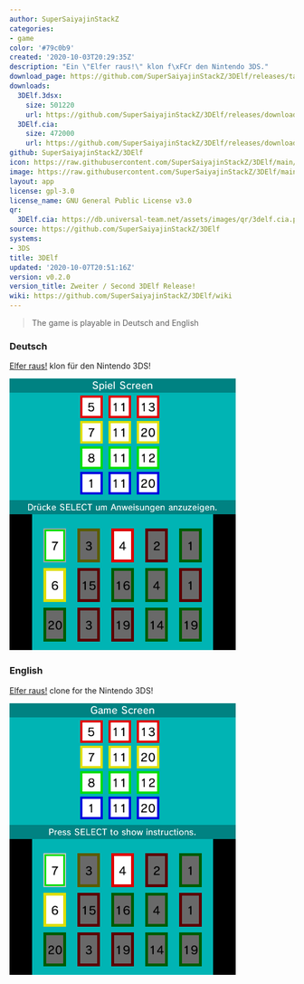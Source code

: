 ```yaml
---
author: SuperSaiyajinStackZ
categories:
- game
color: '#79c0b9'
created: '2020-10-03T20:29:35Z'
description: "Ein \"Elfer raus!\" klon f\xFCr den Nintendo 3DS."
download_page: https://github.com/SuperSaiyajinStackZ/3DElf/releases/tag/v0.2.0
downloads:
  3DElf.3dsx:
    size: 501220
    url: https://github.com/SuperSaiyajinStackZ/3DElf/releases/download/v0.2.0/3DElf.3dsx
  3DElf.cia:
    size: 472000
    url: https://github.com/SuperSaiyajinStackZ/3DElf/releases/download/v0.2.0/3DElf.cia
github: SuperSaiyajinStackZ/3DElf
icon: https://raw.githubusercontent.com/SuperSaiyajinStackZ/3DElf/main/3ds/app/icon.png
image: https://raw.githubusercontent.com/SuperSaiyajinStackZ/3DElf/main/3ds/app/banner.png
layout: app
license: gpl-3.0
license_name: GNU General Public License v3.0
qr:
  3DElf.cia: https://db.universal-team.net/assets/images/qr/3delf.cia.png
source: https://github.com/SuperSaiyajinStackZ/3DElf
systems:
- 3DS
title: 3DElf
updated: '2020-10-07T20:51:16Z'
version: v0.2.0
version_title: Zweiter / Second 3DElf Release!
wiki: https://github.com/SuperSaiyajinStackZ/3DElf/wiki
---
```

> The game is playable in Deutsch and English

### Deutsch

[Elfer raus!](https://de.wikipedia.org/wiki/Elfer_raus!) klon für den Nintendo 3DS!

![Spiel Screen](https://github.com/SuperSaiyajinStackZ/3DElf/raw/main/screenshots/game_screen_de.png)

### English

[Elfer raus!](https://en.wikipedia.org/wiki/Domino_(card_game)#Elfer_Raus!) clone for the Nintendo 3DS!

![The game screen](https://github.com/SuperSaiyajinStackZ/3DElf/raw/main/screenshots/game_screen_en.png)